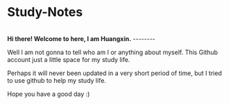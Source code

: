 # Study-Notes
<br>
<strong>Hi there! Welcome to here, I am Huangxin.</strong>  
--------  

Well I am not gonna to tell who am I or anything about myself. This Github account just a little space for my study life.    

Perhaps it will never been updated in a very short period of time, but I tried to use github to help my study life.    

Hope you have a good day :)    

